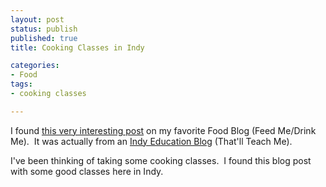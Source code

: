 ```yaml
---
layout: post
status: publish
published: true
title: Cooking Classes in Indy

categories:
- Food
tags:
- cooking classes

---
```

I found <a href="http://feedmedrinkme.blogspot.com/2008/11/cooking-classes-in-indy.html">this very interesting post</a> on my favorite Food Blog (Feed Me&#47;Drink Me).&nbsp; It was actually from an <a href="http:&#47;&#47;teachmeindy.blogspot.com&#47;2008&#47;11&#47;cooking-classes-winter-comfort-foods.html">Indy Education Blog</a> (That'll Teach Me).

I've been thinking of taking some cooking classes.&nbsp; I found this blog post with some good classes here in Indy.
